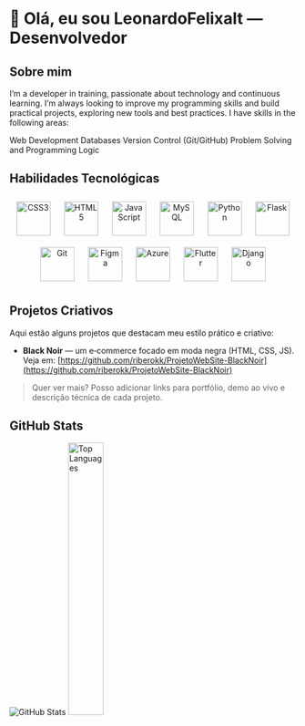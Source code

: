 # 🚀 Olá, eu sou LeonardoFelixalt — Desenvolvedor

## Sobre mim

I’m a developer in training, passionate about technology and continuous learning. I’m always looking to improve my programming skills and build practical projects, exploring new tools and best practices.
I have skills in the following areas:

Web Development
Databases
Version Control (Git/GitHub)
Problem Solving and Programming Logic

## Habilidades Tecnológicas

<div align="center">  
  <a href="https://www.w3schools.com/css/" target="_blank"><img style="margin: 10px" src="https://profilinator.rishav.dev/skills-assets/css3-original-wordmark.svg" alt="CSS3" height="60" /></a>  
  <a href="https://en.wikipedia.org/wiki/HTML5" target="_blank"><img style="margin: 10px" src="https://profilinator.rishav.dev/skills-assets/html5-original-wordmark.svg" alt="HTML5" height="60" /></a>  
  <a href="https://www.javascript.com/" target="_blank"><img style="margin: 10px" src="https://profilinator.rishav.dev/skills-assets/javascript-original.svg" alt="JavaScript" height="60" /></a>  
  <a href="https://www.mysql.com/" target="_blank"><img style="margin: 10px" src="https://profilinator.rishav.dev/skills-assets/mysql-original-wordmark.svg" alt="MySQL" height="60" /></a>  
  <a href="https://www.python.org/" target="_blank"><img style="margin: 10px" src="https://profilinator.rishav.dev/skills-assets/python-original.svg" alt="Python" height="60" /></a>    
  <a href="https://flask.palletsprojects.com/" target="_blank"><img style="margin: 10px" src="https://profilinator.rishav.dev/skills-assets/flask.png" alt="Flask" height="60" /></a>    
  <a href="https://github.com/" target="_blank"><img style="margin: 10px" src="https://profilinator.rishav.dev/skills-assets/git-scm-icon.svg" alt="Git" height="60" /></a>    
  <a href="https://www.figma.com/" target="_blank"><img style="margin: 10px" src="https://profilinator.rishav.dev/skills-assets/figma-icon.svg" alt="Figma" height="60" /></a>  
  <a href="https://azure.microsoft.com/en-in/" target="_blank"><img style="margin: 10px" src="https://profilinator.rishav.dev/skills-assets/microsoft_azure-icon.svg" alt="Azure" height="60" /></a>  
  <a href="https://flutter.dev/" target="_blank"><img style="margin: 10px" src="https://profilinator.rishav.dev/skills-assets/flutterio-icon.svg" alt="Flutter" height="60" /></a>  
  <a href="https://www.djangoproject.com/" target="_blank"><img style="margin: 10px" src="https://profilinator.rishav.dev/skills-assets/django-original.svg" alt="Django" height="60" /></a>  
</div>

## Projetos Criativos

Aqui estão alguns projetos que destacam meu estilo prático e criativo:

* **Black Noir** — um e‑commerce focado em moda negra (HTML, CSS, JS). Veja em: [https://github.com/riberokk/ProjetoWebSite-BlackNoir](https://github.com/riberokk/ProjetoWebSite-BlackNoir)

> Quer ver mais? Posso adicionar links para portfólio, demo ao vivo e descrição técnica de cada projeto.


## GitHub Stats

<div>
  <img src="https://github-readme-stats.vercel.app/api?username=LeonardoFelixalt&show_icons=true&count_private=true&hide_border=true" alt="GitHub Stats" />
  <img src="https://github-readme-stats.vercel.app/api/top-langs/?username=LeonardoFelixalt&hide_border=true&layout=compact" alt="Top Languages" width="35%" />
</div>
